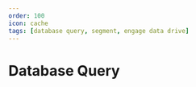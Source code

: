 ```yaml
---
order: 100
icon: cache
tags: [database query, segment, engage data drive]
---
```


# Database Query
